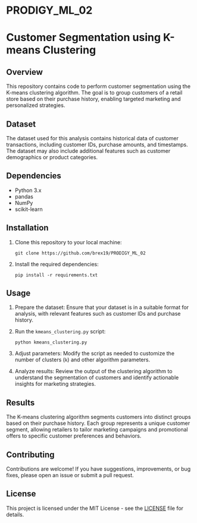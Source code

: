 # PRODIGY_ML_02

# Customer Segmentation using K-means Clustering

## Overview

This repository contains code to perform customer segmentation using the K-means clustering algorithm. The goal is to group customers of a retail store based on their purchase history, enabling targeted marketing and personalized strategies.

## Dataset

The dataset used for this analysis contains historical data of customer transactions, including customer IDs, purchase amounts, and timestamps. The dataset may also include additional features such as customer demographics or product categories.

## Dependencies

- Python 3.x
- pandas
- NumPy
- scikit-learn

## Installation

1. Clone this repository to your local machine:

    ```
    git clone https://github.com/brex19/PRODIGY_ML_02
    ```

2. Install the required dependencies:

    ```
    pip install -r requirements.txt
    ```

## Usage

1. Prepare the dataset: Ensure that your dataset is in a suitable format for analysis, with relevant features such as customer IDs and purchase history.

2. Run the `kmeans_clustering.py` script:

    ```
    python kmeans_clustering.py
    ```

3. Adjust parameters: Modify the script as needed to customize the number of clusters (`k`) and other algorithm parameters.

4. Analyze results: Review the output of the clustering algorithm to understand the segmentation of customers and identify actionable insights for marketing strategies.

## Results

The K-means clustering algorithm segments customers into distinct groups based on their purchase history. Each group represents a unique customer segment, allowing retailers to tailor marketing campaigns and promotional offers to specific customer preferences and behaviors.

## Contributing

Contributions are welcome! If you have suggestions, improvements, or bug fixes, please open an issue or submit a pull request.

## License

This project is licensed under the MIT License - see the [LICENSE](LICENSE) file for details.



